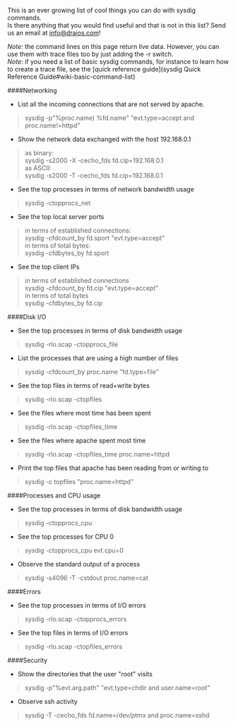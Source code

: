 This is an ever growing list of cool things you can do with sysdig commands.  
Is there anything that you would find useful and that is not in this list? Send us an email at info@draios.com!
  
_Note_: the command lines on this page return live data. However, you can use them with trace files too by just adding the -r<filename> switch.  
_Note_: if you need a list of basic sysdig commands, for instance to learn how to create a trace file, see the [quick reference guide](sysdig Quick Reference Guide#wiki-basic-command-list)
  
####Networking
* List all the incoming connections that are not served by apache.
> sysdig -p"%proc.name) %fd.name" "evt.type=accept and proc.name!=httpd"

* Show the network data exchanged with the host 192.168.0.1  
> as binary:  
> sysdig -s2000 -X -cecho_fds fd.cip=192.168.0.1  
as ASCII:  
> sysdig -s2000 -T -cecho_fds fd.cip=192.168.0.1

* See the top processes in terms of network bandwidth usage
> sysdig -ctopprocs_net

* See the top local server ports  
> in terms of established connections:  
> sysdig -cfdcount_by fd.sport "evt.type=accept"  
> in terms of total bytes:  
> sysdig -cfdbytes_by fd.sport

* See the top client IPs  
> in terms of established connections  
> sysdig -cfdcount_by fd.cip "evt.type=accept"  
> in terms of total bytes  
> sysdig -cfdbytes_by fd.cip

####Disk I/O
* See the top processes in terms of disk bandwidth usage
> sysdig -rlo.scap -ctopprocs_file

* List the processes that are using a high number of files
> sysdig -cfdcount_by proc.name "fd.type=file"

* See the top files in terms of read+write bytes
> sysdig -rlo.scap -ctopfiles

* See the files where most time has been spent
> sysdig -rlo.scap -ctopfiles_time

* See the files where apache spent most time
> sysdig -rlo.scap -ctopfiles_time proc.name=httpd

* Print the top files that apache has been reading from or writing to
> sysdig -c topfiles "proc.name=httpd"

####Processes and CPU usage
* See the top processes in terms of disk bandwidth usage
> sysdig -ctopprocs_cpu

* See the top processes for CPU 0
> sysdig -ctopprocs_cpu evt.cpu=0

* Observe the standard output of a process
> sysdig -s4096 -T -cstdout proc.name=cat

####Errors
* See the top processes in terms of I/O errors
> sysdig -rlo.scap -ctopprocs_errors

* See the top files in terms of I/O errors
> sysdig -rlo.scap -ctopfiles_errors

####Security

* Show the directories that the user "root" visits
> sysdig -p"%evt.arg.path" "evt.type=chdir and user.name=root"

* Observe ssh activity
> sysdig -T -cecho_fds fd.name=/dev/ptmx and proc.name=sshd

